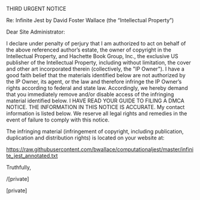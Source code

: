 THIRD URGENT NOTICE

Re: Infinite Jest by David Foster Wallace (the “Intellectual Property”)

Dear Site Administrator:

I declare under penalty of perjury that I am authorized to act on behalf of the above referenced author’s estate, the owner of copyright in the Intellectual Property, and Hachette Book Group, Inc., the exclusive US publisher of the Intellectual Property, including without limitation, the cover and other art incorporated therein (collectively, the "IP Owner"). I have a good faith belief that the materials identified below are not authorized by the IP Owner, its agent, or the law and therefore infringe the IP Owner’s rights according to federal and state law. Accordingly, we hereby demand that you immediately remove and/or disable access of the infringing material identified below.
I HAVE READ YOUR GUIDE TO FILING A DMCA NOTICE. THE INFORMATION IN THIS NOTICE IS ACCURATE.
My contact information is listed below. We reserve all legal rights and remedies in the event of failure to comply with this notice.

The infringing material (infringement of copyright, including publication, duplication and distribution rights) is located on your website at:

https://raw.githubusercontent.com/bwallace/computationaljest/master/infinite_jest_annotated.txt

Truthfully,

/[private]

[private]
